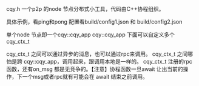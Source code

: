 cqy.h
一个p2p 的node 节点分布式小工具，代码由C++协程组织。


具体示例，看ping和pong
配置看build/config1.json 和 build/config2.json

单个node 节点即一个cqy::cqy_app
cqy::cqy_app 下面可以自定义多个 cqy_ctx_t

cqy_ctx_t 之间可以通过异步的消息，也可以通过rpc来调用。
cqy_ctx_t 之间哪怕是跨 cqy::cqy_app，调用起来，跟调用本地是一样的。
cqy_ctx_t 注册的rpc 函数，还有on_msg 都是无竞争的。【注意】协程函数一旦await
  让出当前的操作，下一个msg或者rpc就有可能会在 await 结束之前调用。
